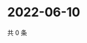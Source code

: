 # 2022-06-10

共 0 条

<!-- BEGIN WEIBO -->
<!-- 最后更新时间 Fri Jun 10 2022 02:19:55 GMT+0800 (China Standard Time) -->

<!-- END WEIBO -->
